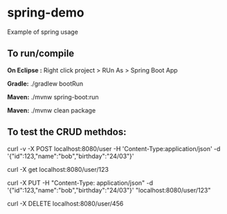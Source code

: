 # spring-demo
Example of spring usage

## To run/compile

**On Eclipse :** Right click project > RUn As > Spring Boot App

**Gradle:** ./gradlew bootRun

**Maven:** ./mvnw spring-boot:run

**Maven:** ./mvnw clean package

## To test the CRUD methdos:

curl -v -X POST localhost:8080/user -H 'Content-Type:application/json' -d '{"id":123,"name":"bob","birthday":"24/03"}'

curl -X get localhost:8080/user/123

curl -X PUT -H "Content-Type: application/json" -d '{"id":123,"name":"bob","birthday":"24/03"}' "localhost:8080/user/123"

curl -X DELETE localhost:8080/user/456
